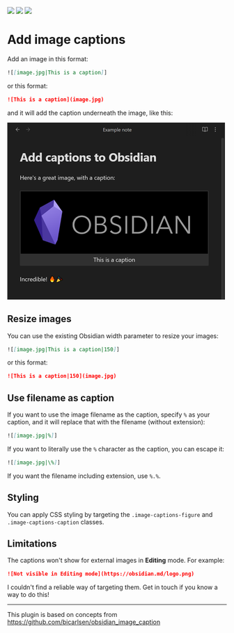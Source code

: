 ![](https://img.shields.io/github/license/alangrainger/obsidian-image-captions) ![](https://img.shields.io/github/v/release/alangrainger/obsidian-image-captions?style=flat-square) ![](https://img.shields.io/github/downloads/alangrainger/obsidian-image-captions/total)

# Add image captions

Add an image in this format:

```markdown
![[image.jpg|This is a caption]]
```

or this format:

```markdown
![This is a caption](image.jpg)
```

and it will add the caption underneath the image, like this:

![](example.png)

## Resize images

You can use the existing Obsidian width parameter to resize your images:

```markdown
![[image.jpg|This is a caption|150]]
```

or this format:

```markdown
![This is a caption|150](image.jpg)
```

## Use filename as caption

If you want to use the image filename as the caption, specify `%` as your caption, and it will
replace that with the filename (without extension):

```markdown
![[image.jpg|%]]
```

If you want to literally use the `%` character as the caption, you can escape it:

```markdown
![[image.jpg|\%]]
```

If you want the filename including extension, use `%.%`.

## Styling

You can apply CSS styling by targeting the `.image-captions-figure` and `.image-captions-caption` classes.

## Limitations

The captions won't show for external images in **Editing** mode. For example:

```markdown
![Not visible in Editing mode](https://obsidian.md/logo.png)
```

I couldn't find a reliable way of targeting them. Get in touch if you know a way to do this!

---

This plugin is based on concepts from https://github.com/bicarlsen/obsidian_image_caption
